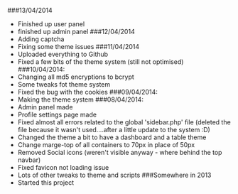 ###13/04/2014
- Finished up user panel
- finished up admin panel
###12/04/2014
- Adding captcha
- Fixing some theme issues
###11/04/2014
- Uploaded everything to Github
- Fixed a few bits of the theme system (still not optimised)
###10/04/2014:
- Changing all md5 encryptions to bcrypt
- Some tweaks fot theme system
- Fixed the bug with the cookies
###09/04/2014:
- Making the theme system
###08/04/2014:
- Admin panel made
- Profile settings page made
- Fixed almost all errors related to the global 'sidebar.php' file (deleted the file because it wasn't used....after a little update to the system :D)
- Changed the theme a bit to have a dashboard and a table theme
- Change marge-top of all containers to 70px in place of 50px
- Removed Social icons (weren't visible anyway - where behind the top navbar)
- Fixed favicon not loading issue
- Lots of other tweaks to theme and scripts
###Somewhere in 2013
- Started this project
